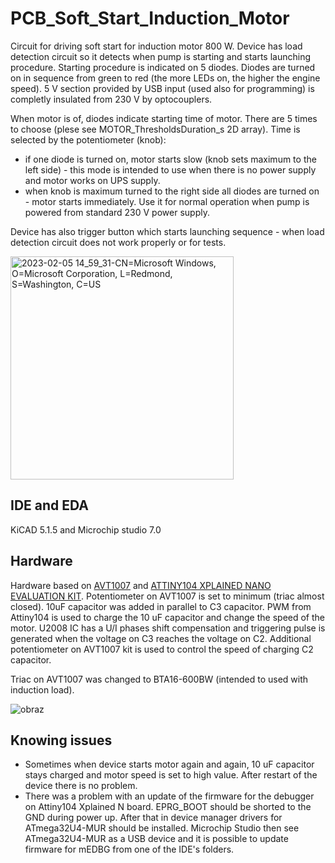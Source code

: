 # PCB_Soft_Start_Induction_Motor
Circuit for driving soft start for induction motor 800 W. Device has load detection circuit so it detects when pump is starting and starts launching procedure. Starting procedure is indicated on 5 diodes. Diodes are turned on in sequence from green to red (the more LEDs on, the higher the engine speed). 5 V section provided by USB input (used also for programming) is completly insulated from 230 V by optocouplers.

When motor is of, diodes indicate starting time of motor. There are 5 times to choose (plese see MOTOR_ThresholdsDuration_s 2D array). Time is selected by the potentiometer (knob):
- if one diode is turned on, motor starts slow (knob sets maximum to the left side) - this mode is intended to use when there is no power supply and motor works on UPS supply. 
- when knob is maximum turned to the right side all diodes are turned on - motor starts immediately. Use it for normal operation when pump is powered from standard 230 V power supply.

Device has also trigger button which starts launching sequence - when load detection circuit does not work properly or for tests.

<img width="357" alt="2023-02-05 14_59_31-CN=Microsoft Windows, O=Microsoft Corporation, L=Redmond, S=Washington, C=US" src="https://user-images.githubusercontent.com/33268158/216824213-160bc77a-7b4a-4455-8cff-b172cb1573e3.png">

## IDE and EDA
KiCAD 5.1.5 and Microchip studio 7.0

## Hardware
Hardware based on [AVT1007](https://sklep.avt.pl/avt1007.html) and [ATTINY104 XPLAINED NANO EVALUATION KIT](https://www.microchip.com/en-us/development-tool/attiny104-xnano). Potentiometer on AVT1007 is set to minimum (triac almost closed). 10uF capacitor was added in parallel to C3 capacitor. PWM from Attiny104 is used to charge the 10 uF capacitor and change the speed of the motor. U2008 IC has a U/I phases shift compensation and triggering pulse is generated when the voltage on C3 reaches the voltage on C2. Additional potentiometer on AVT1007 kit is used to control the speed of charging C2 capacitor.

Triac on AVT1007 was changed to BTA16-600BW (intended to used with induction load).

![obraz](https://user-images.githubusercontent.com/33268158/216825864-0ec04b10-0045-41b2-99f3-120b53c3d526.png)

## Knowing issues
- Sometimes when device starts motor again and again, 10 uF capacitor stays charged and motor speed is set to high value. After restart of the device there is no problem.
- There was a problem with an update of the firmware for the debugger on Attiny104 Xplained N board. EPRG_BOOT should be shorted to the GND during power up. After that in device manager drivers for ATmega32U4-MUR should be installed. Microchip Studio then see ATmega32U4-MUR as a USB device and it is possible to update firmware for mEDBG from one of the IDE's folders.
